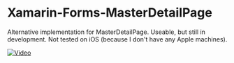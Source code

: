 # Xamarin-Forms-MasterDetailPage
Alternative implementation for MasterDetailPage. Useable, but still in development.
Not tested on iOS (because I don't have any Apple machines).

[![Video](https://youtu.be/qZnLBFQaB0M)](https://youtu.be/qZnLBFQaB0M)